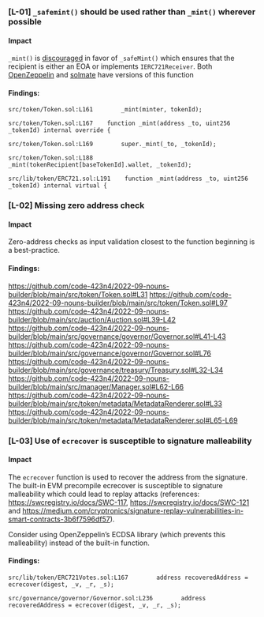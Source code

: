 ### [L-01] ```_safemint()``` should be used rather than ```_mint()``` wherever possible


#### Impact
```_mint()``` is [discouraged](https://github.com/OpenZeppelin/openzeppelin-contracts/blob/d4d8d2ed9798cc3383912a23b5e8d5cb602f7d4b/contracts/token/ERC721/ERC721.sol#L271) in favor of ```_safeMint()``` which ensures that the recipient is either an EOA or implements ```IERC721Receiver```. Both [OpenZeppelin](https://github.com/OpenZeppelin/openzeppelin-contracts/blob/d4d8d2ed9798cc3383912a23b5e8d5cb602f7d4b/contracts/token/ERC721/ERC721.sol#L238-L250) and [solmate](https://github.com/transmissions11/solmate/blob/4eaf6b68202e36f67cab379768ac6be304c8ebde/src/tokens/ERC721.sol#L180) have versions of this function


#### Findings:
```
src/token/Token.sol:L161        _mint(minter, tokenId);

src/token/Token.sol:L167    function _mint(address _to, uint256 _tokenId) internal override {

src/token/Token.sol:L169        super._mint(_to, _tokenId);

src/token/Token.sol:L188            _mint(tokenRecipient[baseTokenId].wallet, _tokenId);

src/lib/token/ERC721.sol:L191    function _mint(address _to, uint256 _tokenId) internal virtual {

```

### [L-02] Missing zero address check


#### Impact
Zero-address checks as input validation closest to the function beginning is a best-practice.


#### Findings:
https://github.com/code-423n4/2022-09-nouns-builder/blob/main/src/token/Token.sol#L31
https://github.com/code-423n4/2022-09-nouns-builder/blob/main/src/token/Token.sol#L97
https://github.com/code-423n4/2022-09-nouns-builder/blob/main/src/auction/Auction.sol#L39-L42
https://github.com/code-423n4/2022-09-nouns-builder/blob/main/src/governance/governor/Governor.sol#L41-L43
https://github.com/code-423n4/2022-09-nouns-builder/blob/main/src/governance/governor/Governor.sol#L76
https://github.com/code-423n4/2022-09-nouns-builder/blob/main/src/governance/treasury/Treasury.sol#L32-L34
https://github.com/code-423n4/2022-09-nouns-builder/blob/main/src/manager/Manager.sol#L62-L66
https://github.com/code-423n4/2022-09-nouns-builder/blob/main/src/token/metadata/MetadataRenderer.sol#L33
https://github.com/code-423n4/2022-09-nouns-builder/blob/main/src/token/metadata/MetadataRenderer.sol#L65-L69


### [L-03] Use of ```ecrecover``` is susceptible to signature malleability


#### Impact
The ```ecrecover``` function is used to recover the address from the signature. The built-in EVM precompile ecrecover is susceptible to signature malleability which could lead to replay attacks (references: https://swcregistry.io/docs/SWC-117, https://swcregistry.io/docs/SWC-121 and https://medium.com/cryptronics/signature-replay-vulnerabilities-in-smart-contracts-3b6f7596df57).

Consider using OpenZeppelin’s ECDSA library (which prevents this malleability) instead of the built-in function.


#### Findings:
```
src/lib/token/ERC721Votes.sol:L167        address recoveredAddress = ecrecover(digest, _v, _r, _s);

src/governance/governor/Governor.sol:L236        address recoveredAddress = ecrecover(digest, _v, _r, _s);

```
